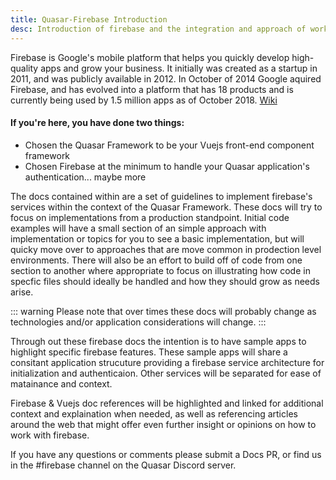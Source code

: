 ```yaml
---
title: Quasar-Firebase Introduction
desc: Introduction of firebase and the integration and approach of working with firebase within a Quasar project
---
```

Firebase is Google's mobile platform that helps you quickly develop high-quality apps and grow your business. It initially was created as a startup in 2011, and was publicly available in 2012. In October of 2014 Google aquired Firebase, and has evolved into a platform that has 18 products and is currently being used by 1.5 million apps as of October 2018. [Wiki](https://en.wikipedia.org/wiki/Firebase)

#### **If you're here, you have done two things:**

- Chosen the Quasar Framework to be your Vuejs front-end component framework
- Chosen Firebase at the minimum to handle your Quasar application's authentication... maybe more

The docs contained within are a set of guidelines to implement firebase's services within the context of the Quasar Framework. These docs will try to focus on implementations from a production standpoint. Initial code examples will have a small section of an simple approach with implementation or topics for you to see a basic implementation, but will quicky move over to approaches that are move common in prodection level environments. There will also be an effort to build off of code from one section to another where appropriate to focus on illustrating how code in specfic files should ideally be handled and how they should grow as needs arise.

::: warning
Please note that over times these docs will probably change as technologies and/or application considerations will change.
:::

Through out these firebase docs the intention is to have sample apps to highlight specific firebase features. These sample apps will share a consitant application strucuture providing a firebase service architecture for initialization and authenticaion. Other services will be separated for ease of matainance and context.

Firebase & Vuejs doc references will be highlighted and linked for additional context and explaination when needed, as well as referencing articles around the web that might offer even further insight or opinions on how to work with firebase.

If you have any questions or comments please submit a Docs PR, or find us in the #firebase channel on the Quasar Discord server.
